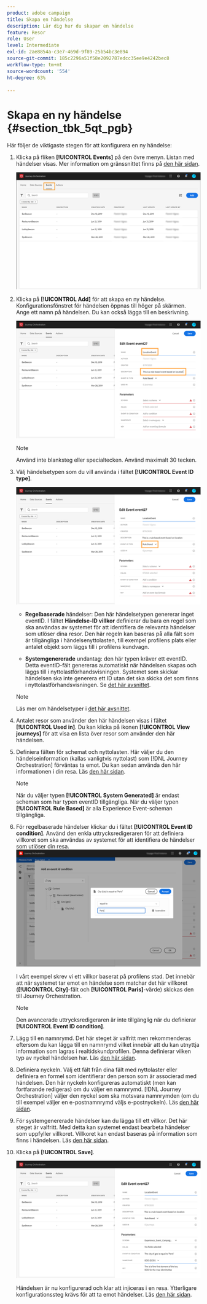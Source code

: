 ```yaml
---
product: adobe campaign
title: Skapa en händelse
description: Lär dig hur du skapar en händelse
feature: Resor
role: User
level: Intermediate
exl-id: 2ae8854a-c3e7-469d-9f89-25b54bc3e894
source-git-commit: 185c2296a51f58e2092787edcc35ee9e4242bec8
workflow-type: tm+mt
source-wordcount: '554'
ht-degree: 63%

---
```


# Skapa en ny händelse {#section_tbk_5qt_pgb}

Här följer de viktigaste stegen för att konfigurera en ny händelse:

1. Klicka på fliken **[!UICONTROL Events]** på den övre menyn. Listan med händelser visas. Mer information om gränssnittet finns på [den här sidan](../about/user-interface.md).

   ![](../assets/journey5.png)

1. Klicka på **[!UICONTROL Add]** för att skapa en ny händelse. Konfigurationsfönstret för händelsen öppnas till höger på skärmen. Ange ett namn på händelsen. Du kan också lägga till en beskrivning.

   ![](../assets/journey6.png)

   >[!NOTE]
   >
   >Använd inte blanksteg eller specialtecken. Använd maximalt 30 tecken.

1. Välj händelsetypen som du vill använda i fältet **[!UICONTROL Event ID type]**.

   ![](../assets/journey6bis.png)

   * **Regelbaserade** händelser: Den här händelsetypen genererar inget eventID. I fältet **Händelse-ID villkor** definierar du bara en regel som ska användas av systemet för att identifiera de relevanta händelser som utlöser dina resor. Den här regeln kan baseras på alla fält som är tillgängliga i händelsenyttolasten, till exempel profilens plats eller antalet objekt som läggs till i profilens kundvagn.

   * **Systemgenererade** undantag: den här typen kräver ett eventID. Detta eventID-fält genereras automatiskt när händelsen skapas och läggs till i nyttolastförhandsvisningen. Systemet som skickar händelsen ska inte generera ett ID utan det ska skicka det som finns i nyttolastförhandsvisningen. Se [det här avsnittet](../event/previewing-the-payload.md).
   >[!NOTE]
   >
   >Läs mer om händelsetyper i [det här avsnittet](../event/about-events.md).
1. Antalet resor som använder den här händelsen visas i fältet **[!UICONTROL Used in]**. Du kan klicka på ikonen **[!UICONTROL View journeys]** för att visa en lista över resor som använder den här händelsen.
1. Definiera fälten för schemat och nyttolasten. Här väljer du den händelseinformation (kallas vanligtvis nyttolast) som [!DNL Journey Orchestration] förväntas ta emot. Du kan sedan använda den här informationen i din resa. Läs [den här sidan](../event/defining-the-payload-fields.md).
   >[!NOTE]
   >
   >När du väljer typen **[!UICONTROL System Generated]** är endast scheman som har typen eventID tillgängliga. När du väljer typen **[!UICONTROL Rule Based]** är alla Experience Event-scheman tillgängliga.

1. För regelbaserade händelser klickar du i fältet **[!UICONTROL Event ID condition]**. Använd den enkla uttrycksredigeraren för att definiera villkoret som ska användas av systemet för att identifiera de händelser som utlöser din resa.
   ![](../assets/alpha-event6.png)

   I vårt exempel skrev vi ett villkor baserat på profilens stad. Det innebär att när systemet tar emot en händelse som matchar det här villkoret (**[!UICONTROL City]**-fält och **[!UICONTROL Paris]**-värde) skickas den till Journey Orchestration.

   >[!NOTE]
   >
   >Den avancerade uttrycksredigeraren är inte tillgänglig när du definierar **[!UICONTROL Event ID condition]**.

1. Lägg till en namnrymd. Det här steget är valfritt men rekommenderas eftersom du kan lägga till en namnrymd vilket innebär att du kan utnyttja information som lagras i realtidskundprofilen. Denna definierar vilken typ av nyckel händelsen har. Läs [den här sidan](../event/selecting-the-namespace.md).
1. Definiera nyckeln. Välj ett fält från dina fält med nyttolaster eller definiera en formel som identifierar den person som är associerad med händelsen. Den här nyckeln konfigureras automatiskt (men kan fortfarande redigeras) om du väljer en namnrymd. [!DNL Journey Orchestration] väljer den nyckel som ska motsvara namnrymden (om du till exempel väljer en e-postnamnrymd väljs e-postnyckeln). Läs [den här sidan](../event/defining-the-event-key.md).
1. För systemgenererade händelser kan du lägga till ett villkor. Det här steget är valfritt. Med detta kan systemet endast bearbeta händelser som uppfyller villkoret. Villkoret kan endast baseras på information som finns i händelsen. Läs [den här sidan](../event/adding-a-condition.md).
1. Klicka på **[!UICONTROL Save]**.

   ![](../assets/journey7.png)

   Händelsen är nu konfigurerad och klar att injiceras i en resa. Ytterligare konfigurationssteg krävs för att ta emot händelser. Läs [den här sidan](../event/additional-steps-to-send-events-to-journey-orchestration.md).
